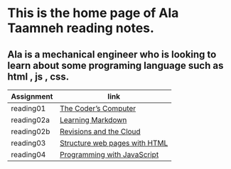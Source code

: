 # This is the home page of Ala Taamneh reading notes.
## Ala is a mechanical engineer who is looking to learn about some programing language such as html , js , css.

Assignment| link |
----------| ----- |
reading01 | [The Coder’s Computer](reading01.md) |
reading02a | [Learning Markdown](reading02a.md)|
reading02b | [Revisions and the Cloud](reading02b.md)|
reading03 | [Structure web pages with HTML](reading03.md)|
reading04 | [Programming with JavaScript](reading04.md)|

